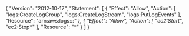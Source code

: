 {
 "Version": "2012-10-17",
 "Statement": [
  {
   "Effect": "Allow",
   "Action": [
    "logs:CreateLogGroup",
    "logs:CreateLogStream",
    "logs:PutLogEvents"
   ],
   "Resource": "arn:aws:logs:*:*:*"
  },
  {
   "Effect": "Allow",
   "Action": [
    "ec2:Start*",
    "ec2:Stop*"
   ],
   "Resource": "*"
  }
 ]
}
